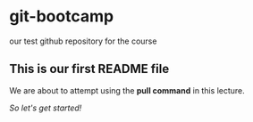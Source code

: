 # git-bootcamp
our test github repository for the course
## This is our first README file
We are about to attempt using the **pull command** in this lecture.

*So let's get started!*

